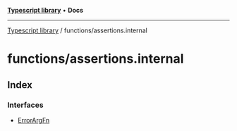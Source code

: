 [**Typescript library**](../../index.md) • **Docs**

***

[Typescript library](../../modules.md) / functions/assertions.internal

# functions/assertions.internal

## Index

### Interfaces

- [ErrorArgFn](interfaces/ErrorArgFn.md)
